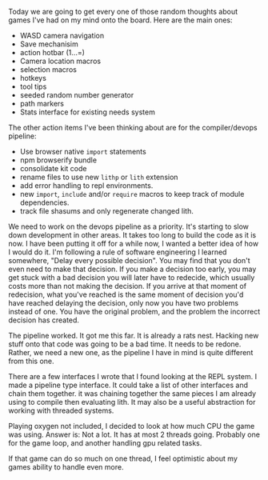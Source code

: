 Today we are going to get every one of those random thoughts about games I've had on my mind onto the board. Here are the main ones:
- WASD camera navigation
- Save mechanisim
- action hotbar (1...=)
- Camera location macros
- selection macros
- hotkeys
- tool tips
- seeded random number generator
- path markers
- Stats interface for existing needs system

The other action items I've been thinking about are for the compiler/devops pipeline:
- Use browser native `import` statements
- npm browserify bundle
- consolidate kit code
- rename files to use new `lithp` or `lith` extension
- add error handling to repl environments. 
- new `import`, `include` and/or `require` macros to keep track of module dependencies.
- track file shasums and only regenerate changed lith.

We need to work on the devops pipeline as a priority. It's starting to slow down development in other areas. It takes too long to build the code as it is now. I have been putting it off for a while now, I wanted a better idea of how I would do it. I'm following a rule of software engineering I learned somewhere, "Delay every possible decision". You may find that you don't even need to  make that decision. If you make a decision too early, you may get stuck with a bad decision you will later have to redecide, which usually costs more than not making the decision. If you arrive at that moment of redecision, what you've reached is the same moment of decision you'd have reached delaying the decision, only now you have two problems instead of one. You have the original problem, and the problem the incorrect decision has created.

The pipeline worked. It got me this far. It is already a rats nest.
Hacking new stuff onto that code was going to be a bad time. It needs to be redone. Rather, we need a new one, as the pipeline I have in mind is quite different from this one.

There are a few interfaces I wrote that I found looking at the REPL system. I made a pipeline type interface. It could take a list of other interfaces and chain them together.
it was chaining together the same pieces I am already using to compile then evaluating lith. It may also be a useful abstraction for working with threaded systems.

Playing oxygen not included, I decided to look at how much CPU the game was using. Answer is: Not a lot. 
It has at most 2 threads going. Probably one for the game loop, and another handling gpu related tasks.

If that game can do so much on one thread, I feel optimistic about my games ability to handle even more.